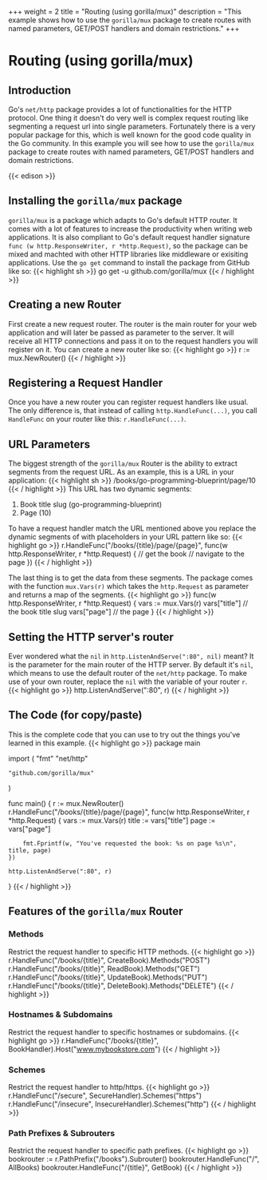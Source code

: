+++
weight = 2
title = "Routing (using gorilla/mux)"
description = "This example shows how to use the `gorilla/mux` package to create routes with named parameters, GET/POST handlers and domain restrictions."
+++

# Routing (using gorilla/mux)

## Introduction
Go's `net/http` package provides a lot of functionalities for the HTTP protocol.
One thing it doesn't do very well is complex request routing like segmenting a request url into single parameters.
Fortunately there is a very popular package for this, which is well known for the good code quality in the Go community.
In this example you will see how to use the `gorilla/mux` package to create routes with named parameters, GET/POST handlers and domain restrictions.

{{< edison >}}

## Installing the `gorilla/mux` package
`gorilla/mux` is a package which adapts to Go's default HTTP router. It comes with a lot of features to increase the productivity when writing web applications.
It is also compliant to Go's default request handler signature `func (w http.ResponseWriter, r *http.Request)`, so the package can be mixed and machted with other
HTTP libraries like middleware or exisiting applications. Use the `go get` command to install the package from GitHub like so:
{{< highlight sh >}}
go get -u github.com/gorilla/mux
{{< / highlight >}}

## Creating a new Router
First create a new request router. The router is the main router for your web application and will later be passed as parameter to the server.
It will receive all HTTP connections and pass it on to the request handlers you will register on it.
You can create a new router like so:
{{< highlight go >}}
r := mux.NewRouter()
{{< / highlight >}}

## Registering a Request Handler
Once you have a new router you can register request handlers like usual.
The only difference is, that instead of calling `http.HandleFunc(...)`, you call `HandleFunc` on your router like this: `r.HandleFunc(...)`.

## URL Parameters
The biggest strength of the `gorilla/mux` Router is the ability to extract segments from the request URL.
As an example, this is a URL in your application:
{{< highlight sh >}}
/books/go-programming-blueprint/page/10
{{< / highlight >}}
This URL has two dynamic segments:

1. Book title slug (go-programming-blueprint)
2. Page (10)

To have a request handler match the URL mentioned above you replace the dynamic segments of with placeholders in your URL pattern like so:
{{< highlight go >}}
r.HandleFunc("/books/{title}/page/{page}", func(w http.ResponseWriter, r *http.Request) {
	// get the book
	// navigate to the page
})
{{< / highlight >}}

The last thing is to get the data from these segments.
The package comes with the function `mux.Vars(r)` which takes the `http.Request` as parameter and returns a map of the segments.
{{< highlight go >}}
func(w http.ResponseWriter, r *http.Request) {
	vars := mux.Vars(r)
	vars["title"] // the book title slug
	vars["page"] // the page
}
{{< / highlight >}}

## Setting the HTTP server's router
Ever wondered what the `nil` in `http.ListenAndServe(":80", nil)` meant? It is the parameter for the main router of the HTTP server.
By default it's `nil`, which means to use the default router of the `net/http` package. To make use of your own router, replace the `nil`
with the variable of your router `r`.
{{< highlight go >}}
http.ListenAndServe(":80", r)
{{< / highlight >}}

## The Code (for copy/paste)
This is the complete code that you can use to try out the things you've learned in this example.
{{< highlight go >}}
package main

import (
	"fmt"
	"net/http"

	"github.com/gorilla/mux"
)

func main() {
	r := mux.NewRouter()
	r.HandleFunc("/books/{title}/page/{page}", func(w http.ResponseWriter, r *http.Request) {
		vars := mux.Vars(r)
		title := vars["title"]
		page := vars["page"]

		fmt.Fprintf(w, "You've requested the book: %s on page %s\n", title, page)
	})

	http.ListenAndServe(":80", r)
}
{{< / highlight >}}

## Features of the `gorilla/mux` Router

### Methods
Restrict the request handler to specific HTTP methods.
{{< highlight go >}}
r.HandleFunc("/books/{title}", CreateBook).Methods("POST")
r.HandleFunc("/books/{title}", ReadBook).Methods("GET")
r.HandleFunc("/books/{title}", UpdateBook).Methods("PUT")
r.HandleFunc("/books/{title}", DeleteBook).Methods("DELETE")
{{< / highlight >}}

### Hostnames & Subdomains
Restrict the request handler to specific hostnames or subdomains.
{{< highlight go >}}
r.HandleFunc("/books/{title}", BookHandler).Host("www.mybookstore.com")
{{< / highlight >}}

### Schemes
Restrict the request handler to http/https.
{{< highlight go >}}
r.HandleFunc("/secure", SecureHandler).Schemes("https")
r.HandleFunc("/insecure", InsecureHandler).Schemes("http")
{{< / highlight >}}

### Path Prefixes & Subrouters
Restrict the request handler to specific path prefixes.
{{< highlight go >}}
bookrouter := r.PathPrefix("/books").Subrouter()
bookrouter.HandleFunc("/", AllBooks)
bookrouter.HandleFunc("/{title}", GetBook)
{{< / highlight >}}
